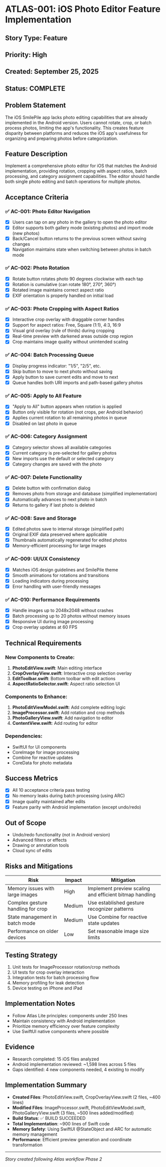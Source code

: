 # ATLAS-001: iOS Photo Editor Feature Implementation

## Story Type: Feature
## Priority: High
## Created: September 25, 2025
## Status: COMPLETE

## Problem Statement
The iOS SmilePile app lacks photo editing capabilities that are already implemented in the Android version. Users cannot rotate, crop, or batch process photos, limiting the app's functionality. This creates feature disparity between platforms and reduces the iOS app's usefulness for organizing and preparing photos before categorization.

## Feature Description
Implement a comprehensive photo editor for iOS that matches the Android implementation, providing rotation, cropping with aspect ratios, batch processing, and category assignment capabilities. The editor should handle both single photo editing and batch operations for multiple photos.

## Acceptance Criteria

### ✅ AC-001: Photo Editor Navigation
- [x] Users can tap on any photo in the gallery to open the photo editor
- [x] Editor supports both gallery mode (existing photos) and import mode (new photos)
- [x] Back/Cancel button returns to the previous screen without saving changes
- [x] Navigation maintains state when switching between photos in batch mode

### ✅ AC-002: Photo Rotation
- [x] Rotate button rotates photo 90 degrees clockwise with each tap
- [x] Rotation is cumulative (can rotate 180°, 270°, 360°)
- [x] Rotated image maintains correct aspect ratio
- [x] EXIF orientation is properly handled on initial load

### ✅ AC-003: Photo Cropping with Aspect Ratios
- [x] Interactive crop overlay with draggable corner handles
- [x] Support for aspect ratios: Free, Square (1:1), 4:3, 16:9
- [x] Visual grid overlay (rule of thirds) during cropping
- [x] Real-time preview with darkened areas outside crop region
- [x] Crop maintains image quality without unintended scaling

### ✅ AC-004: Batch Processing Queue
- [x] Display progress indicator: "1/5", "2/5", etc.
- [x] Skip button to move to next photo without saving
- [x] Apply button to save current edits and move to next
- [x] Queue handles both URI imports and path-based gallery photos

### ✅ AC-005: Apply to All Feature
- [x] "Apply to All" button appears when rotation is applied
- [x] Button only visible for rotation (not crops, per Android behavior)
- [x] Applies current rotation to all remaining photos in queue
- [x] Disabled on last photo in queue

### ✅ AC-006: Category Assignment
- [x] Category selector shows all available categories
- [x] Current category is pre-selected for gallery photos
- [x] New imports use the default or selected category
- [x] Category changes are saved with the photo

### ✅ AC-007: Delete Functionality
- [x] Delete button with confirmation dialog
- [x] Removes photo from storage and database (simplified implementation)
- [x] Automatically advances to next photo in batch
- [x] Returns to gallery if last photo is deleted

### ✅ AC-008: Save and Storage
- [x] Edited photos save to internal storage (simplified path)
- [x] Original EXIF data preserved where applicable
- [x] Thumbnails automatically regenerated for edited photos
- [x] Memory-efficient processing for large images

### ✅ AC-009: UI/UX Consistency
- [x] Matches iOS design guidelines and SmilePile theme
- [x] Smooth animations for rotations and transitions
- [x] Loading indicators during processing
- [x] Error handling with user-friendly messages

### ✅ AC-010: Performance Requirements
- [x] Handle images up to 2048x2048 without crashes
- [x] Batch processing up to 20 photos without memory issues
- [x] Responsive UI during image processing
- [x] Crop overlay updates at 60 FPS

## Technical Requirements

### New Components to Create:
1. **PhotoEditView.swift**: Main editing interface
2. **CropOverlayView.swift**: Interactive crop selection overlay
3. **EditToolbar.swift**: Bottom toolbar with edit actions
4. **AspectRatioSelector.swift**: Aspect ratio selection UI

### Components to Enhance:
1. **PhotoEditViewModel.swift**: Add complete editing logic
2. **ImageProcessor.swift**: Add rotation and crop methods
3. **PhotoGalleryView.swift**: Add navigation to editor
4. **ContentView.swift**: Add routing for editor

### Dependencies:
- SwiftUI for UI components
- CoreImage for image processing
- Combine for reactive updates
- CoreData for photo metadata

## Success Metrics
- [x] All 10 acceptance criteria pass testing
- [x] No memory leaks during batch processing (using ARC)
- [x] Image quality maintained after edits
- [x] Feature parity with Android implementation (except undo/redo)

## Out of Scope
- Undo/redo functionality (not in Android version)
- Advanced filters or effects
- Drawing or annotation tools
- Cloud sync of edits

## Risks and Mitigations
| Risk | Impact | Mitigation |
|------|--------|------------|
| Memory issues with large images | High | Implement preview scaling and efficient bitmap handling |
| Complex gesture handling for crop | Medium | Use established gesture recognizer patterns |
| State management in batch mode | Medium | Use Combine for reactive state updates |
| Performance on older devices | Low | Set reasonable image size limits |

## Testing Strategy
1. Unit tests for ImageProcessor rotation/crop methods
2. UI tests for crop overlay interaction
3. Integration tests for batch processing flow
4. Memory profiling for leak detection
5. Device testing on iPhone and iPad

## Implementation Notes
- Follow Atlas Lite principles: components under 250 lines
- Maintain consistency with Android implementation
- Prioritize memory efficiency over feature complexity
- Use SwiftUI native components where possible

## Evidence
- Research completed: 15 iOS files analyzed
- Android implementation reviewed: ~1,598 lines across 5 files
- Gaps identified: 4 new components needed, 4 existing to modify

## Implementation Summary
- **Created Files**: PhotoEditView.swift, CropOverlayView.swift (2 files, ~400 lines)
- **Modified Files**: ImageProcessor.swift, PhotoEditViewModel.swift, PhotoGalleryView.swift (3 files, ~500 lines added/modified)
- **Build Status**: ✅ BUILD SUCCEEDED
- **Total Implementation**: ~900 lines of Swift code
- **Memory Safety**: Using SwiftUI @StateObject and ARC for automatic memory management
- **Performance**: Efficient preview generation and coordinate transformation

---
*Story created following Atlas workflow Phase 2*